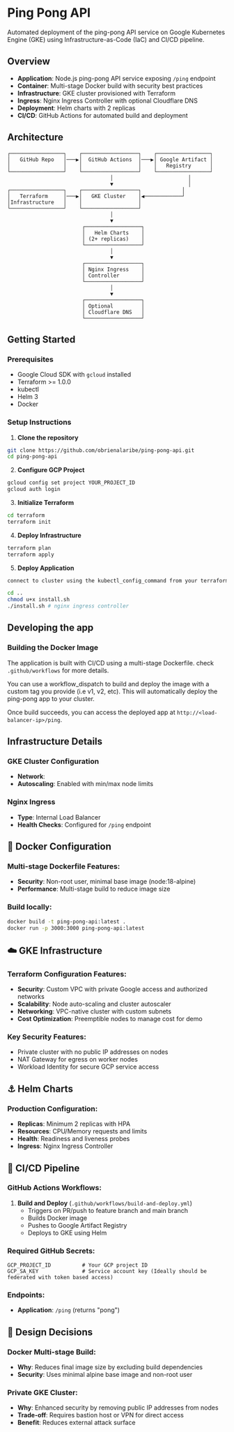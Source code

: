 # Ping Pong API

Automated deployment of the ping-pong API service on Google Kubernetes Engine (GKE) using Infrastructure-as-Code (IaC) and CI/CD pipeline.

## Overview

- **Application**: Node.js ping-pong API service exposing `/ping` endpoint
- **Container**: Multi-stage Docker build with security best practices
- **Infrastructure**: GKE cluster provisioned with Terraform
- **Ingress**: Nginx Ingress Controller with optional Cloudflare DNS
- **Deployment**: Helm charts with 2 replicas
- **CI/CD**: GitHub Actions for automated build and deployment

## Architecture

```
┌─────────────────┐    ┌──────────────────┐    ┌─────────────────┐
│   GitHub Repo   │───▶│  GitHub Actions  │───▶│ Google Artifact │
│                 │    │                  │    │   Registry      │
└─────────────────┘    └──────────────────┘    └─────────────────┘
                                 │                        │
                                 ▼                        │
┌─────────────────┐    ┌──────────────────┐             │
│   Terraform     │───▶│   GKE Cluster    │◀────────────┘
│Infrastructure   │    │                  │
└─────────────────┘    └──────────────────┘
                                 │
                                 ▼
                        ┌──────────────────┐
                        │   Helm Charts    │
                        │ (2+ replicas)    │
                        └──────────────────┘
                                 │
                                 ▼
                        ┌──────────────────┐
                        │ Nginx Ingress    │
                        │ Controller       │
                        └──────────────────┘
                                 │
                                 ▼
                        ┌──────────────────┐
                        │ Optional         │
                        │ Cloudflare DNS   │
                        └──────────────────┘
```

## Getting Started

### Prerequisites

- Google Cloud SDK with `gcloud` installed
- Terraform >= 1.0.0
- kubectl
- Helm 3
- Docker

### Setup Instructions

1. **Clone the repository**
```bash
git clone https://github.com/obrienalaribe/ping-pong-api.git
cd ping-pong-api
```

2. **Configure GCP Project**
```bash
gcloud config set project YOUR_PROJECT_ID
gcloud auth login
```

3. **Initialize Terraform**
```bash
cd terraform
terraform init
```

4. **Deploy Infrastructure**
```bash
terraform plan
terraform apply
```

5. **Deploy Application**
```bash
connect to cluster using the kubectl_config_command from your terraform output (gcloud container clusters get-credentials ping-pong-cluster ...))

cd ..
chmod u+x install.sh 
./install.sh # nginx ingress controller
```


## Developing the app

### Building the Docker Image

The application is built with CI/CD using a multi-stage Dockerfile. check `.github/workflows` for more details.

You can use a workflow_dispatch to build and deploy the image with a custom tag you provide (i.e v1, v2, etc). This will automatically deploy the ping-pong app to your cluster.

Once build succeeds, you can access the deployed app at `http://<load-balancer-ip>/ping`.

## Infrastructure Details

### GKE Cluster Configuration

- **Network**: 
- **Autoscaling**: Enabled with min/max node limits

### Nginx Ingress

- **Type**: Internal Load Balancer
- **Health Checks**: Configured for `/ping` endpoint


## 🐳 Docker Configuration

### Multi-stage Dockerfile Features:
- **Security**: Non-root user, minimal base image (node:18-alpine)
- **Performance**: Multi-stage build to reduce image size

### Build locally:
```bash
docker build -t ping-pong-api:latest .
docker run -p 3000:3000 ping-pong-api:latest
```

## ☁️ GKE Infrastructure

### Terraform Configuration Features:
- **Security**: Custom VPC with private Google access and authorized networks
- **Scalability**: Node auto-scaling and cluster autoscaler
- **Networking**: VPC-native cluster with custom subnets
- **Cost Optimization**: Preemptible nodes to manage cost for demo

### Key Security Features:
- Private cluster with no public IP addresses on nodes
- NAT Gateway for egress on worker nodes
- Workload Identity for secure GCP service access

## ⚓ Helm Charts

### Production Configuration:
- **Replicas**: Minimum 2 replicas with HPA
- **Resources**: CPU/Memory requests and limits
- **Health**: Readiness and liveness probes
- **Ingress**: Nginx Ingress Controller

## 🔄 CI/CD Pipeline

### GitHub Actions Workflows:

1. **Build and Deploy** (`.github/workflows/build-and-deploy.yml`)
   - Triggers on PR/push to feature branch and main branch
   - Builds Docker image
   - Pushes to Google Artifact Registry
   - Deploys to GKE using Helm


### Required GitHub Secrets:
```
GCP_PROJECT_ID          # Your GCP project ID
GCP_SA_KEY              # Service account key (Ideally should be federated with token based access)
```

### Endpoints:
- **Application**: `/ping` (returns "pong")


## 📝 Design Decisions

### Docker Multi-stage Build:
- **Why**: Reduces final image size by excluding build dependencies
- **Security**: Uses minimal alpine base image and non-root user

### Private GKE Cluster:
- **Why**: Enhanced security by removing public IP addresses from nodes
- **Trade-off**: Requires bastion host or VPN for direct access
- **Benefit**: Reduces external attack surface